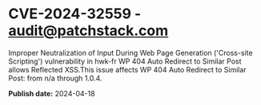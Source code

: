 # CVE-2024-32559 - audit@patchstack.com

Improper Neutralization of Input During Web Page Generation ('Cross-site Scripting') vulnerability in hwk-fr WP 404 Auto Redirect to Similar Post allows Reflected XSS.This issue affects WP 404 Auto Redirect to Similar Post: from n/a through 1.0.4.



**Publish date:** 2024-04-18
